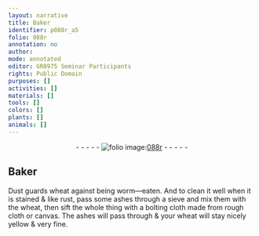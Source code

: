 ```yaml
---
layout: narrative
title: Baker
identifier: p088r_a5
folio: 088r
annotation: no
author:
mode: annotated
editor: GR8975 Seminar Participants
rights: Public Domain
purposes: []
activities: []
materials: []
tools: []
colors: []
plants: []
animals: []
---
```


 <div class="folio" align="center">- - - - - <a href="http://gallica.bnf.fr/ark:/12148/btv1b10500001g/f181.image" target="_blank"><img src="https://cu-mkp.github.io/GR8975-edition/assets/photo-icon.png" alt="folio image: " style="display:inline-block; margin-bottom:-3px;"/>088r</a> - - - - - </div> 

## Baker

 
 Dust guards wheat against being worm—eaten. And to clean it well when it is stained & like rust, pass some ashes through a sieve and mix them with the wheat, then sift the whole thing with a bolting cloth made from rough cloth or canvas. The ashes will pass through & your wheat will stay nicely yellow & very fine. 
 